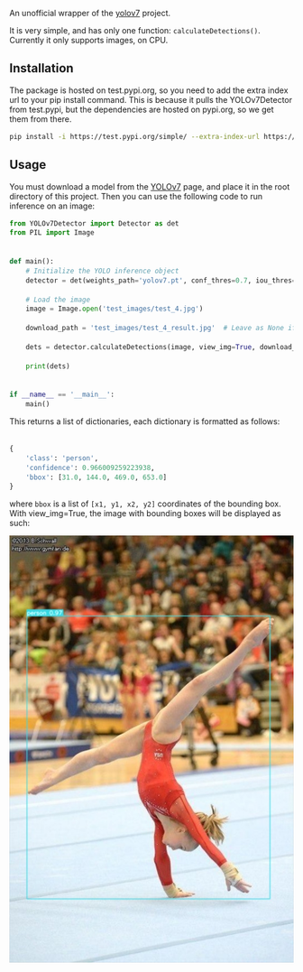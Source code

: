 An unofficial wrapper of the [yolov7](https://github.com/WongKinYiu/yolov7.git) project.

It is very simple, and has only one function: `calculateDetections()`. 
Currently it only supports images, on CPU.

## Installation

The package is hosted on test.pypi.org, so you need to add the extra index url to your pip install command.
This is because it pulls the YOLOv7Detector from test.pypi, but the dependencies are hosted on pypi.org, so we get
them from there.

```bash
pip install -i https://test.pypi.org/simple/ --extra-index-url https://pypi.org/simple/ YOLOv7Detector==0.0.3
```

## Usage
You must download a model from the [YOLOv7](https://github.com/WongKinYiu/yolov7?tab=readme-ov-file#performance) page, 
and place it in the root directory of this project. Then you can use the following code to run inference on an image:
```python
from YOLOv7Detector import Detector as det
from PIL import Image


def main():
    # Initialize the YOLO inference object
    detector = det(weights_path='yolov7.pt', conf_thres=0.7, iou_thres=0.45, img_size=640)

    # Load the image
    image = Image.open('test_images/test_4.jpg')

    download_path = 'test_images/test_4_result.jpg'  # Leave as None if not needed

    dets = detector.calculateDetections(image, view_img=True, download_path=download_path)

    print(dets)


if __name__ == '__main__':
    main()

```

This returns a list of dictionaries, each dictionary is formatted as follows:
```python

{
    'class': 'person', 
    'confidence': 0.966009259223938, 
    'bbox': [31.0, 144.0, 469.0, 653.0]
}
```

where `bbox` is a list of `[x1, y1, x2, y2]` coordinates of the bounding box.
With view_img=True, the image with bounding boxes will be displayed as such:

![image](test_images/test_4_result.jpg)